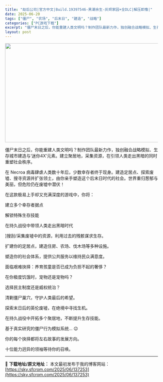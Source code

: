 ```yaml
---
title: "劫后公司|官方中文|Build.19397546-黑潮余生-灰烬家园+全DLC|解压即撸|"
date: 2025-06-20
tags: ["僵尸", "农场", "后末日", "建造", "战略"]
categories: ["PC游戏下载"]
excerpt: "僵尸末日之后，你能重建人类文明吗？制作团队最新力作，独创融合战略模拟、生存城市建造与‘迷你4X’元素。建立聚居地，采集资源，在引领人类走出黑暗的同时重塑社会秩序。 在 Necroa 病毒肆虐人类数十年后，少数幸存者终于现身。建造定居点、探索废墟、搜寻资源并扩张领土，由你亲手塑造这个后末日时代的社会。&hellip;"
layout: post
---
```


<img class="aligncenter size-full wp-image-137163" src="https://sky.sfcrom.com/wp-content/uploads/2025/06/2025061913224543.webp" alt="" width="700" height="327" />

僵尸末日之后，你能重建人类文明吗？制作团队最新力作，独创融合战略模拟、生存城市建造与‘迷你4X’元素。建立聚居地，采集资源，在引领人类走出黑暗的同时重塑社会秩序。

在 Necroa 病毒肆虐人类数十年后，少数幸存者终于现身。建造定居点、探索废墟、搜寻资源并扩张领土，由你亲手塑造这个后末日时代的社会。世界重归葱郁与美丽，但危险仍在废墟中潜伏！

在这款极易上手却又充满深度的游戏中，你将：

建立多个幸存者据点

解锁特殊生存技能

在持久战役中带领人类走出黑暗时代

]搜刮/采集废墟中的资源，利用过去的残骸谋求生存。

扩建你的定居点，建造住房、农场、伐木场等多种设施。

塑造你的社会体系，提供公共服务以维持民众满意度。

面临艰难抉择：养育孩童是否已成为负担不起的奢侈？

在你极度饥饿时，宠物还是宠物吗？

选择民主制度还是威权统治？

清剿僵尸巢穴，守护人类最后的希望。

探索末日后的英伦废墟，在绝境中寻找生机。

在持久战役中开拓多个聚居地，不断提升生存技能。

基于真实研究的僵尸行为模拟系统… 😉

你的每个抉择都将左右故事的发展方向。

十位能力迥异的领袖等待你的召唤。

---
📖 **下载地址/原文地址：** 本文最初发布于我的博客网站：[https://sky.sfcrom.com/2025/06/137253](https://sky.sfcrom.com/2025/06/137253)
